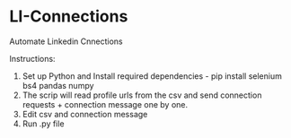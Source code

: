 # LI-Connections
Automate Linkedin Cnnections

Instructions:

1. Set up Python and Install required dependencies - pip install selenium bs4 pandas numpy
2. The scrip will read profile urls from the csv and send connection requests + connection message one by one.
3. Edit csv and connection message
4. Run .py file
